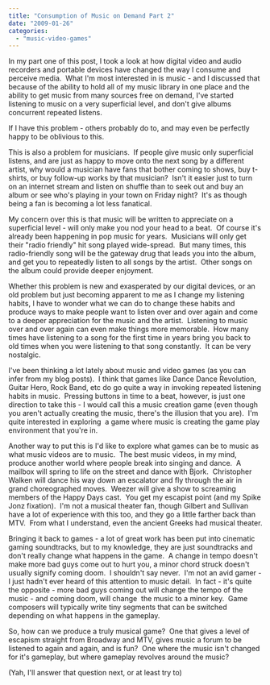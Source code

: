 ```yaml
---
title: "Consumption of Music on Demand Part 2"
date: "2009-01-26"
categories: 
  - "music-video-games"
---
```


In my part one of this post, I took a look at how digital video and audio recorders and portable devices have changed the way I consume and perceive media.  What I'm most interested in is music - and I discussed that because of the ability to hold all of my music library in one place and the ability to get music from many sources free on demand, I've started listening to music on a very superficial level, and don't give albums concurrent repeated listens.

If I have this problem - others probably do to, and may even be perfectly happy to be oblivious to this.

This is also a problem for musicians.  If people give music only superficial listens, and are just as happy to move onto the next song by a different artist, why would a musician have fans that bother coming to shows, buy t-shirts, or buy follow-up works by that musician?  Isn't it easier just to turn on an internet stream and listen on shuffle than to seek out and buy an album or see who's playing in your town on Friday night?  It's as though being a fan is becoming a lot less fanatical.

My concern over this is that music will be written to appreciate on a superficial level - will only make you nod your head to a beat.  Of course it's already been happening in pop music for years.  Musicians will only get their "radio friendly" hit song played wide-spread.  But many times, this radio-friendly song will be the gateway drug that leads you into the album, and get you to repeatedly listen to all songs by the artist.  Other songs on the album could provide deeper enjoyment.

Whether this problem is new and exasperated by our digital devices, or an old problem but just becoming apparent to me as I change my listening habits, I have to wonder what we can do to change these habits and produce ways to make people want to listen over and over again and come to a deeper appreciation for the music and the artist.  Listening to music over and over again can even make things more memorable.  How many times have listening to a song for the first time in years bring you back to old times when you were listening to that song constantly.  It can be very nostalgic.

I've been thinking a lot lately about music and video games (as you can infer from my blog posts).  I think that games like Dance Dance Revolution, Guitar Hero, Rock Band, etc do go quite a way in invoking repeated listening habits in music.  Pressing buttons in time to a beat, however, is just one direction to take this - I would call this a music creation game (even though you aren't actually creating the music, there's the illusion that you are).  I'm quite interested in exploring  a game where music is creating the game play environment that you're in.

Another way to put this is I'd like to explore what games can be to music as what music videos are to music.  The best music videos, in my mind, produce another world where people break into singing and dance.  A mailbox will spring to life on the street and dance with Bjork.  Christopher Walken will dance his way down an escalator and fly through the air in grand choreographed moves.  Weezer will give a show to screaming members of the Happy Days cast.  You get my escapist point (and my Spike Jonz fixation).  I'm not a musical theater fan, though Gilbert and Sullivan have a lot of experience with this too, and they go a little farther back than MTV.  From what I understand, even the ancient Greeks had musical theater.

Bringing it back to games - a lot of great work has been put into cinematic gaming soundtracks, but to my knowledge, they are just soundtracks and don't really change what happens in the game.  A change in tempo doesn't make more bad guys come out to hurt you, a minor chord struck doesn't usually signify coming doom.  I shouldn't say never.  I'm not an avid gamer - I just hadn't ever heard of this attention to music detail.  In fact - it's quite the opposite - more bad guys coming out will change the tempo of the music - and coming doom, will change  the music to a minor key.  Game composers will typically write tiny segments that can be switched depending on what happens in the gameplay.

So, how can we produce a truly musical game?  One that gives a level of escapism straight from Broadway and MTV, gives music a forum to be listened to again and again, and is fun?  One where the music isn't changed for it's gameplay, but where gameplay revolves around the music?

(Yah, I'll answer that question next, or at least try to)
